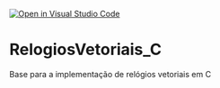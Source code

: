 [![Open in Visual Studio Code](https://classroom.github.com/assets/open-in-vscode-718a45dd9cf7e7f842a935f5ebbe5719a5e09af4491e668f4dbf3b35d5cca122.svg)](https://classroom.github.com/online_ide?assignment_repo_id=13692080&assignment_repo_type=AssignmentRepo)
# RelogiosVetoriais_C
Base para a implementação de relógios vetoriais em C
